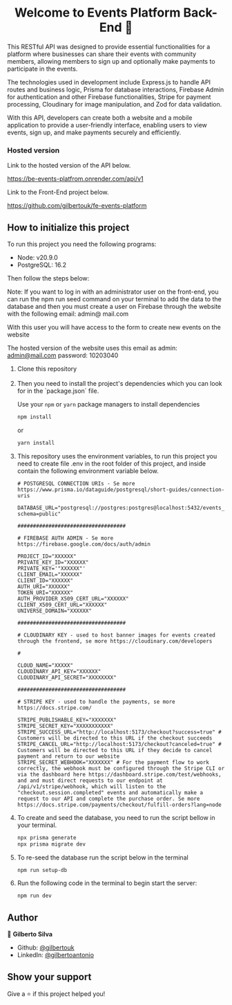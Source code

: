 <h1 align="center">Welcome to Events Platform Back-End 👋</h1>

<p>
This RESTful API was designed to provide essential functionalities for a platform where businesses can share their events with community members, allowing members to sign up and optionally make payments to participate in the events.</p>
<p>The technologies used in development include Express.js to handle API routes and business logic, Prisma for database interactions, Firebase Admin for authentication and other Firebase functionalities, Stripe for payment processing, Cloudinary for image manipulation, and Zod for data validation.</p>
<p>With this API, developers can create both a website and a mobile application to provide a user-friendly interface, enabling users to view events, sign up, and make payments securely and efficiently.</p>

### Hosted version

Link to the hosted version of the API below.

<a href='https://be-events-platfrom.onrender.com/api/v1' target="_blank">https://be-events-platfrom.onrender.com/api/v1</a>

Link to the Front-End project below.

<a href='https://github.com/gilbertouk/fe-events-platform' target="_blank">https://github.com/gilbertouk/fe-events-platform</a>

## How to initialize this project

To run this project you need the following programs:

- Node: v20.9.0
- PostgreSQL: 16.2

Then follow the steps below:

<p>
Note: If you want to log in with an administrator user on the front-end, you can run the npm run seed command on your terminal to add the data to the database and then you must create a user on Firebase through the website with the following email: admin@ mail.com

With this user you will have access to the form to create new events on the website

The hosted version of the website uses this email as admin: admin@mail.com
password: 10203040

</p>

<ol>
  <li>Clone this repository</li>
  <br>
  <li>Then you need to install the project's dependencies which you can look for in the `package.json` file.

Use your `npm` or `yarn` package managers to install dependencies

```sh
npm install
```

or

```sh
yarn install
```

</li>

  <li>
  
 This repository uses the environment variables, to run this project you need to create file .env in the root folder of this project, and inside contain the following environment variable below.
 
 ```env
# POSTGRESQL CONNECTION URIs - Se more https://www.prisma.io/dataguide/postgresql/short-guides/connection-uris

DATABASE_URL="postgresql://postgres:postgres@localhost:5432/events_db?schema=public"

###################################

# FIREBASE AUTH ADMIN - Se more https://firebase.google.com/docs/auth/admin

PROJECT_ID="XXXXXX"
PRIVATE_KEY_ID="XXXXXX"
PRIVATE_KEY='"XXXXXX"'
CLIENT_EMAIL="XXXXXX"
CLIENT_ID="XXXXXX"
AUTH_URI="XXXXXX"
TOKEN_URI="XXXXXX"
AUTH_PROVIDER_X509_CERT_URL="XXXXXX"
CLIENT_X509_CERT_URL="XXXXXX"
UNIVERSE_DOMAIN="XXXXXX"

###################################

# CLOUDINARY KEY - used to host banner images for events created through the frontend, se more https://cloudinary.com/developers

#

CLOUD_NAME="XXXXX"
CLOUDINARY_API_KEY="XXXXXX"
CLOUDINARY_API_SECRET="XXXXXXXX"

###################################

# STRIPE KEY - used to handle the payments, se more https://docs.stripe.com/

STRIPE_PUBLISHABLE_KEY="XXXXXXX"
STRIPE_SECRET_KEY="XXXXXXXXXXX"
STRIPE_SUCCESS_URL="http://localhost:5173/checkout?success=true" # Customers will be directed to this URL if the checkout succeeds
STRIPE_CANCEL_URL="http://localhost:5173/checkout?canceled=true" # Customers will be directed to this URL if they decide to cancel payment and return to our website
STRIPE_SECRET_WEBHOOK="XXXXXXX" # For the payment flow to work correctly, the webhook must be configured through the Stripe CLI or via the dashboard here https://dashboard.stripe.com/test/webhooks, and and must direct requests to our endpoint at /api/v1/stripe/webhook, which will listen to the "checkout.session.completed" events and automatically make a request to our API and complete the purchase order. Se more https://docs.stripe.com/payments/checkout/fulfill-orders?lang=node

````

</li>

 <li>To create and seed the database, you need to run the script bellow in your terminal.

```sh
npx prisma generate
npx prisma migrate dev
````

</li>

<li>To re-seed the database run the script below in the terminal

```sh
npm run setup-db
```

</li>

<li>
Run the following code in the terminal to begin start the server:

```sh
npm run dev
```

</li>
</ol>

## Author

👤 **Gilberto Silva**

- Github: [@gilbertouk](https://github.com/gilbertouk)
- LinkedIn: [@gilbertoantonio](https://linkedin.com/in/gilbertoantonio)

## Show your support

Give a ⭐️ if this project helped you!
